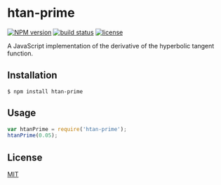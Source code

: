 
# htan-prime
[![NPM version][npm-image]][npm-url]
[![build status][circle-image]][circle-url]
[![license][license-image]][license-url]

A JavaScript implementation of the derivative of the hyperbolic tangent function.

## Installation

    $ npm install htan-prime

## Usage

```js
var htanPrime = require('htan-prime');
htanPrime(0.05);
```

## License

[MIT](https://tldrlegal.com/license/mit-license)

[npm-image]: https://img.shields.io/npm/v/htan-prime.svg?style=flat-square
[npm-url]: https://npmjs.org/package/htan-prime
[circle-image]: https://img.shields.io/circleci/project/stevenmiller888/htan-prime.svg
[circle-url]: https://circleci.com/gh/stevenmiller888/htan-prime
[license-image]: https://img.shields.io/npm/l/express.svg
[license-url]: https://tldrlegal.com/license/mit-license